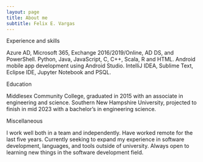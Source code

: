 ```yaml
---
layout: page
title: About me
subtitle: Felix E. Vargas
---
```


Experience and skills

Azure AD, Microsoft 365, Exchange 2016/2019/Online, AD DS, and PowerShell.
Python, Java, JavaScript, C, C++, Scala, R and HTML.
Android mobile app development using Android Studio.
IntelliJ IDEA, Sublime Text, Eclipse IDE, Jupyter Notebook and PSQL.

Education

Middlesex Community College, graduated in 2015 with an associate in engineering and science.
Southern New Hampshire University, projected to finish in mid 2023 with a bachelor’s in engineering science.

Miscellaneous
	
I work well both in a team and independently.
Have worked remote for the last five years.
Currently seeking to expand my experience in software development, languages, and tools outside of university.
Always open to learning new things in the software development field.
